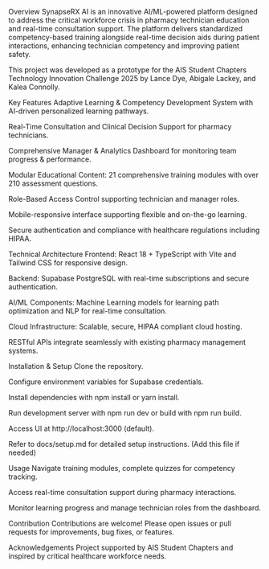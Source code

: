 Overview
SynapseRX AI is an innovative AI/ML-powered platform designed to address the critical workforce crisis in pharmacy technician education and real-time consultation support. The platform delivers standardized competency-based training alongside real-time decision aids during patient interactions, enhancing technician competency and improving patient safety.

This project was developed as a prototype for the AIS Student Chapters Technology Innovation Challenge 2025 by Lance Dye, Abigale Lackey, and Kalea Connolly.

Key Features
Adaptive Learning & Competency Development System with AI-driven personalized learning pathways.

Real-Time Consultation and Clinical Decision Support for pharmacy technicians.

Comprehensive Manager & Analytics Dashboard for monitoring team progress & performance.

Modular Educational Content: 21 comprehensive training modules with over 210 assessment questions.

Role-Based Access Control supporting technician and manager roles.

Mobile-responsive interface supporting flexible and on-the-go learning.

Secure authentication and compliance with healthcare regulations including HIPAA.

Technical Architecture
Frontend: React 18 + TypeScript with Vite and Tailwind CSS for responsive design.

Backend: Supabase PostgreSQL with real-time subscriptions and secure authentication.

AI/ML Components: Machine Learning models for learning path optimization and NLP for real-time consultation.

Cloud Infrastructure: Scalable, secure, HIPAA compliant cloud hosting.

RESTful APIs integrate seamlessly with existing pharmacy management systems.

Installation & Setup
Clone the repository.

Configure environment variables for Supabase credentials.

Install dependencies with npm install or yarn install.

Run development server with npm run dev or build with npm run build.

Access UI at http://localhost:3000 (default).

Refer to docs/setup.md for detailed setup instructions. (Add this file if needed)

Usage
Navigate training modules, complete quizzes for competency tracking.

Access real-time consultation support during pharmacy interactions.

Monitor learning progress and manage technician roles from the dashboard.

Contribution
Contributions are welcome! Please open issues or pull requests for improvements, bug fixes, or features.

Acknowledgements
Project supported by AIS Student Chapters and inspired by critical healthcare workforce needs.
